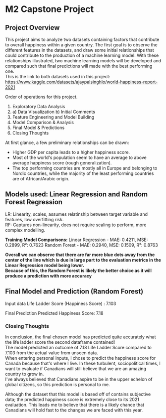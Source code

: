 # M2 Capstone Project

## Project Overview

This project aims to analyze two datasets containing factors that contribute to overall happiness within a given country. The first goal is to observe the different features in the datasets, and draw some initial relationships that could contribute to the production of a machine learning model. With these relationships illustrated, two machine learning models will be developed and compared such that final predictions will made with the best performing one. <br> This is the link to both datasets used in this project: https://www.kaggle.com/datasets/ajaypalsinghlo/world-happiness-report-2021

Order of operations for this project.

1. Exploratory Data Analysis
2. a) Data Visualization
   b) Initial Comments
3. Feature Engineering and Model Building
4. Model Comparison & Analysis
5. Final Model & Predictions
6. Closing Thoughts


At first glance, a few preliminary relationships can be drawn:
- Higher GDP per capita leads to a higher happiness score.
- Most of the world's population seem to have an average to above average happiness score (rough generalization).
- The top performing countries are mostly all in Europe and belonging to Nordic countries, while the majority of the least performing countries are of African/Arabic origin.

## Models used: Linear Regression and Random Forest Regression

LR: Linearity, scales, assumes relatinship between target variable and features, low overfitting risk.<br>
RF: Captures non-linearity, does not require scaling to perform, more complex modelling.<br>

**Training Model Comparisons:**
Linear Regression - MAE: 0.4211, MSE: 0.2899, R²: 0.7623
Random Forest - MAE: 0.2940, MSE: 0.1509, R²: 0.8763

**Overall we can observe that there are far more blue dots away from the center of the line which is due in large part to the evaluation metrics in the Linear Regression model being lower.<br> Because of this, the Random Forest is likely the better choice as it will produce a prediction with more accuracy**

## Final Model and Prediction (Random Forest)

Input data Life Ladder Score (Happiness Score) : 7.103

Final Prediction
Predicted Happiness Score: 7.18 

### Closing Thoughts

In conclusion, the final chosen model has predicted quite accurately what the life ladder score the second dataframe contained! <br>
The model predicted an outcome of 7.18 Life Ladder Score compared to 7.103 from the actual value from unseen data. <br>
When entering personal inputs, I chose to predict the happiness score for Canada because that's where I live. In these turbulent, sociopolitical times, I want to evaluate if Canadians will still believe that we are an amazing country to grow in. <br>
I've always believed that Canadians aspire to be in the upper echelon of global citizens, so this prediction is personal to me. <br>

Although the dataset that this model is based off of contains subjective data; the predicted happiness score is extremely close to its 2021 evaluation. This leads me to believe that there is a likely chance that Canadians will hold fast to the changes we are faced with this year.
